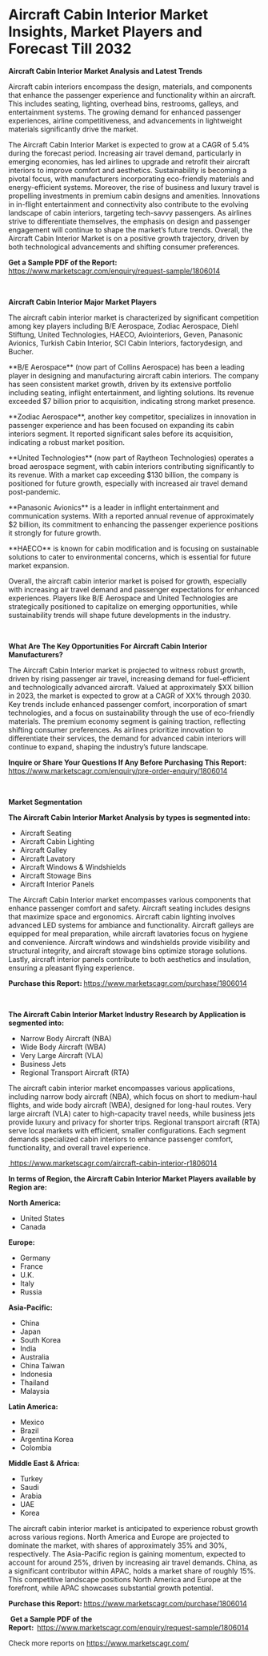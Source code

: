 <p><h1>Aircraft Cabin Interior Market Insights, Market Players and Forecast Till 2032</h1></p><p><strong>Aircraft Cabin Interior Market Analysis and Latest Trends</strong></p>
<p><p>Aircraft cabin interiors encompass the design, materials, and components that enhance the passenger experience and functionality within an aircraft. This includes seating, lighting, overhead bins, restrooms, galleys, and entertainment systems. The growing demand for enhanced passenger experiences, airline competitiveness, and advancements in lightweight materials significantly drive the market.</p><p>The Aircraft Cabin Interior Market is expected to grow at a CAGR of 5.4% during the forecast period. Increasing air travel demand, particularly in emerging economies, has led airlines to upgrade and retrofit their aircraft interiors to improve comfort and aesthetics. Sustainability is becoming a pivotal focus, with manufacturers incorporating eco-friendly materials and energy-efficient systems. Moreover, the rise of business and luxury travel is propelling investments in premium cabin designs and amenities. Innovations in in-flight entertainment and connectivity also contribute to the evolving landscape of cabin interiors, targeting tech-savvy passengers. As airlines strive to differentiate themselves, the emphasis on design and passenger engagement will continue to shape the market’s future trends. Overall, the Aircraft Cabin Interior Market is on a positive growth trajectory, driven by both technological advancements and shifting consumer preferences.</p></p>
<p><strong>Get a Sample PDF of the Report:&nbsp;</strong> <a href="https://www.marketscagr.com/enquiry/request-sample/1806014?utm_campaign=2631&utm_medium=2&utm_source=Github&utm_content=ia&utm_term=30032025&utm_id=aircraft-cabin-interior">https://www.marketscagr.com/enquiry/request-sample/1806014</a></p>
<p>&nbsp;</p>
<p><strong>Aircraft Cabin Interior Major Market Players</strong></p>
<p><p>The aircraft cabin interior market is characterized by significant competition among key players including B/E Aerospace, Zodiac Aerospace, Diehl Stiftung, United Technologies, HAECO, Aviointeriors, Geven, Panasonic Avionics, Turkish Cabin Interior, SCI Cabin Interiors, factorydesign, and Bucher.</p><p>**B/E Aerospace** (now part of Collins Aerospace) has been a leading player in designing and manufacturing aircraft cabin interiors. The company has seen consistent market growth, driven by its extensive portfolio including seating, inflight entertainment, and lighting solutions. Its revenue exceeded $7 billion prior to acquisition, indicating strong market presence.</p><p>**Zodiac Aerospace**, another key competitor, specializes in innovation in passenger experience and has been focused on expanding its cabin interiors segment. It reported significant sales before its acquisition, indicating a robust market position.</p><p>**United Technologies** (now part of Raytheon Technologies) operates a broad aerospace segment, with cabin interiors contributing significantly to its revenue. With a market cap exceeding $130 billion, the company is positioned for future growth, especially with increased air travel demand post-pandemic.</p><p>**Panasonic Avionics** is a leader in inflight entertainment and communication systems. With a reported annual revenue of approximately $2 billion, its commitment to enhancing the passenger experience positions it strongly for future growth.</p><p>**HAECO** is known for cabin modification and is focusing on sustainable solutions to cater to environmental concerns, which is essential for future market expansion. </p><p>Overall, the aircraft cabin interior market is poised for growth, especially with increasing air travel demand and passenger expectations for enhanced experiences. Players like B/E Aerospace and United Technologies are strategically positioned to capitalize on emerging opportunities, while sustainability trends will shape future developments in the industry.</p></p>
<p>&nbsp;</p>
<p><strong>What Are The Key Opportunities For Aircraft Cabin Interior Manufacturers?</strong></p>
<p><p>The Aircraft Cabin Interior market is projected to witness robust growth, driven by rising passenger air travel, increasing demand for fuel-efficient and technologically advanced aircraft. Valued at approximately $XX billion in 2023, the market is expected to grow at a CAGR of XX% through 2030. Key trends include enhanced passenger comfort, incorporation of smart technologies, and a focus on sustainability through the use of eco-friendly materials. The premium economy segment is gaining traction, reflecting shifting consumer preferences. As airlines prioritize innovation to differentiate their services, the demand for advanced cabin interiors will continue to expand, shaping the industry’s future landscape.</p></p>
<p><strong>Inquire or Share Your Questions If Any Before Purchasing This Report:</strong> <a href="https://www.marketscagr.com/enquiry/pre-order-enquiry/1806014?utm_campaign=2631&utm_medium=2&utm_source=Github&utm_content=ia&utm_term=30032025&utm_id=aircraft-cabin-interior">https://www.marketscagr.com/enquiry/pre-order-enquiry/1806014</a></p>
<p>&nbsp;</p>
<p><strong>Market Segmentation</strong></p>
<p><strong>The Aircraft Cabin Interior Market Analysis by types is segmented into:</strong></p>
<p><ul><li>Aircraft Seating</li><li>Aircraft Cabin Lighting</li><li>Aircraft Galley</li><li>Aircraft Lavatory</li><li>Aircraft Windows & Windshields</li><li>Aircraft Stowage Bins</li><li>Aircraft Interior Panels</li></ul></p>
<p><p>The Aircraft Cabin Interior market encompasses various components that enhance passenger comfort and safety. Aircraft seating includes designs that maximize space and ergonomics. Aircraft cabin lighting involves advanced LED systems for ambiance and functionality. Aircraft galleys are equipped for meal preparation, while aircraft lavatories focus on hygiene and convenience. Aircraft windows and windshields provide visibility and structural integrity, and aircraft stowage bins optimize storage solutions. Lastly, aircraft interior panels contribute to both aesthetics and insulation, ensuring a pleasant flying experience.</p></p>
<p><strong>Purchase this Report:&nbsp;</strong><a href="https://www.marketscagr.com/purchase/1806014?utm_campaign=2631&utm_medium=2&utm_source=Github&utm_content=ia&utm_term=30032025&utm_id=aircraft-cabin-interior">https://www.marketscagr.com/purchase/1806014</a></p>
<p>&nbsp;</p>
<p><strong>The Aircraft Cabin Interior Market Industry Research by Application is segmented into:</strong></p>
<p><ul><li>Narrow Body Aircraft (NBA)</li><li>Wide Body Aircraft (WBA)</li><li>Very Large Aircraft (VLA)</li><li>Business Jets</li><li>Regional Transport Aircraft (RTA)</li></ul></p>
<p><p>The aircraft cabin interior market encompasses various applications, including narrow body aircraft (NBA), which focus on short to medium-haul flights, and wide body aircraft (WBA), designed for long-haul routes. Very large aircraft (VLA) cater to high-capacity travel needs, while business jets provide luxury and privacy for shorter trips. Regional transport aircraft (RTA) serve local markets with efficient, smaller configurations. Each segment demands specialized cabin interiors to enhance passenger comfort, functionality, and overall travel experience.</p></p>
<p><a href="https://www.marketscagr.com/aircraft-cabin-interior-r1806014?utm_campaign=2631&utm_medium=2&utm_source=Github&utm_content=ia&utm_term=30032025&utm_id=aircraft-cabin-interior">&nbsp;https://www.marketscagr.com/aircraft-cabin-interior-r1806014</a></p>
<p><strong>In terms of Region, the Aircraft Cabin Interior Market Players available by Region are:</strong></p>
<p>
    <p> <strong> North America: </strong>
        <ul>
            <li>United States</li>
            <li>Canada</li>
        </ul>
        </p> 
    <p> <strong> Europe: </strong>
        <ul>
            <li>Germany</li>
            <li>France</li>
            <li>U.K.</li>
            <li>Italy</li>
            <li>Russia</li>
        </ul>
        </p> 
    <p> <strong> Asia-Pacific: </strong>
        <ul>
            <li>China</li>
            <li>Japan</li>
            <li>South Korea</li>
            <li>India</li>
            <li>Australia</li>
            <li>China Taiwan</li>
            <li>Indonesia</li>
            <li>Thailand</li>
            <li>Malaysia</li>
        </ul>
        </p> 
    <p> <strong> Latin America: </strong>
        <ul>
            <li>Mexico</li>
            <li>Brazil</li>
            <li>Argentina Korea</li>
            <li>Colombia</li>
        </ul>
        </p> 
    <p> <strong> Middle East & Africa: </strong>
        <ul>
            <li>Turkey</li>
            <li>Saudi</li>
            <li>Arabia</li>
            <li>UAE</li>
            <li>Korea</li>
        </ul>
    </p>
    </p>
<p><p>The aircraft cabin interior market is anticipated to experience robust growth across various regions. North America and Europe are projected to dominate the market, with shares of approximately 35% and 30%, respectively. The Asia-Pacific region is gaining momentum, expected to account for around 25%, driven by increasing air travel demands. China, as a significant contributor within APAC, holds a market share of roughly 15%. This competitive landscape positions North America and Europe at the forefront, while APAC showcases substantial growth potential.</p></p>
<p><strong>Purchase this Report: </strong><a href="https://www.marketscagr.com/purchase/1806014?utm_campaign=2631&utm_medium=2&utm_source=Github&utm_content=ia&utm_term=30032025&utm_id=aircraft-cabin-interior">https://www.marketscagr.com/purchase/1806014</a></p>
<p>&nbsp;<strong>Get a Sample PDF of the Report:&nbsp;&nbsp;</strong><a href="https://www.marketscagr.com/enquiry/request-sample/1806014?utm_campaign=2631&utm_medium=2&utm_source=Github&utm_content=ia&utm_term=30032025&utm_id=aircraft-cabin-interior">https://www.marketscagr.com/enquiry/request-sample/1806014</a></p>
<p><strong></strong></p>
<p>Check more reports on <a href="https://www.marketscagr.com/?utm_campaign=2631&utm_medium=2&utm_source=Github&utm_content=ia&utm_term=30032025&utm_id=aircraft-cabin-interior">https://www.marketscagr.com/</a></p>